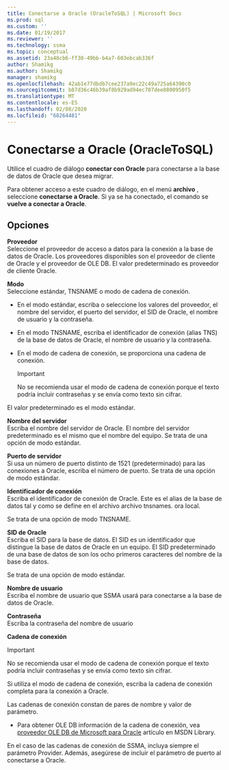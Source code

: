 ```yaml
---
title: Conectarse a Oracle (OracleToSQL) | Microsoft Docs
ms.prod: sql
ms.custom: ''
ms.date: 01/19/2017
ms.reviewer: ''
ms.technology: ssma
ms.topic: conceptual
ms.assetid: 23a48cb6-ff30-49bb-b4a7-603ebcab336f
author: Shamikg
ms.author: Shamikg
manager: shamikg
ms.openlocfilehash: 42ab1e77dbdb7cee237a9ec22c49a725a64390c0
ms.sourcegitcommit: b87d36c46b39af8b929ad94ec707dee8800950f5
ms.translationtype: MT
ms.contentlocale: es-ES
ms.lasthandoff: 02/08/2020
ms.locfileid: "68264481"
---
```

# <a name="connect-to-oracle-oracletosql"></a>Conectarse a Oracle (OracleToSQL)
Utilice el cuadro de diálogo **conectar con Oracle** para conectarse a la base de datos de Oracle que desea migrar.  
  
Para obtener acceso a este cuadro de diálogo, en el menú **archivo** , seleccione **conectarse a Oracle**. Si ya se ha conectado, el comando se **vuelve a conectar a Oracle**.  
  
## <a name="options"></a>Opciones  
**Proveedor**  
Seleccione el proveedor de acceso a datos para la conexión a la base de datos de Oracle. Los proveedores disponibles son el proveedor de cliente de Oracle y el proveedor de OLE DB. El valor predeterminado es proveedor de cliente Oracle.  
  
**Modo**  
Seleccione estándar, TNSNAME o modo de cadena de conexión.  
  
-   En el modo estándar, escriba o seleccione los valores del proveedor, el nombre del servidor, el puerto del servidor, el SID de Oracle, el nombre de usuario y la contraseña.  
  
-   En el modo TNSNAME, escriba el identificador de conexión (alias TNS) de la base de datos de Oracle, el nombre de usuario y la contraseña.  
  
-   En el modo de cadena de conexión, se proporciona una cadena de conexión.  
  
    > [!IMPORTANT]  
    > No se recomienda usar el modo de cadena de conexión porque el texto podría incluir contraseñas y se envía como texto sin cifrar.  
  
El valor predeterminado es el modo estándar.  
  
**Nombre del servidor**  
Escriba el nombre del servidor de Oracle. El nombre del servidor predeterminado es el mismo que el nombre del equipo. Se trata de una opción de modo estándar.  
  
**Puerto de servidor**  
Si usa un número de puerto distinto de 1521 (predeterminado) para las conexiones a Oracle, escriba el número de puerto. Se trata de una opción de modo estándar.  
  
**Identificador de conexión**  
Escriba el identificador de conexión de Oracle. Este es el alias de la base de datos tal y como se define en el archivo archivo tnsnames. ora local.  
  
Se trata de una opción de modo TNSNAME.  
  
**SID de Oracle**  
Escriba el SID para la base de datos. El SID es un identificador que distingue la base de datos de Oracle en un equipo. El SID predeterminado de una base de datos de son los ocho primeros caracteres del nombre de la base de datos.  
  
Se trata de una opción de modo estándar.  
  
**Nombre de usuario**  
Escriba el nombre de usuario que SSMA usará para conectarse a la base de datos de Oracle.  
  
**Contraseña**  
Escriba la contraseña del nombre de usuario  
  
**Cadena de conexión**  
> [!IMPORTANT]  
> No se recomienda usar el modo de cadena de conexión porque el texto podría incluir contraseñas y se envía como texto sin cifrar.  
  
Si utiliza el modo de cadena de conexión, escriba la cadena de conexión completa para la conexión a Oracle.  
  
Las cadenas de conexión constan de pares de nombre y valor de parámetro.  
  
-   Para obtener OLE DB información de la cadena de conexión, vea [proveedor OLE DB de Microsoft para Oracle](https://go.microsoft.com/fwlink/?LinkId=85640) artículo en MSDN Library.  
  
En el caso de las cadenas de conexión de SSMA, incluya siempre el parámetro Provider. Además, asegúrese de incluir el parámetro de puerto al conectarse a Oracle.  
  
